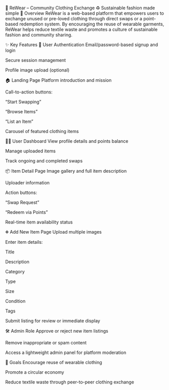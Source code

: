 👕 ReWear – Community Clothing Exchange
♻️ Sustainable fashion made simple
📘 Overview
ReWear is a web-based platform that empowers users to exchange unused or pre-loved clothing through direct swaps or a point-based redemption system. By encouraging the reuse of wearable garments, ReWear helps reduce textile waste and promotes a culture of sustainable fashion and community sharing.

✨ Key Features
🔐 User Authentication
Email/password-based signup and login

Secure session management

Profile image upload (optional)

🏠 Landing Page
Platform introduction and mission

Call-to-action buttons:

“Start Swapping”

“Browse Items”

“List an Item”

Carousel of featured clothing items

🧑‍💼 User Dashboard
View profile details and points balance

Manage uploaded items

Track ongoing and completed swaps

📦 Item Detail Page
Image gallery and full item description

Uploader information

Action buttons:

“Swap Request”

“Redeem via Points”

Real-time item availability status

➕ Add New Item Page
Upload multiple images

Enter item details:

Title

Description

Category

Type

Size

Condition

Tags

Submit listing for review or immediate display

🛠 Admin Role
Approve or reject new item listings

Remove inappropriate or spam content

Access a lightweight admin panel for platform moderation

🎯 Goals
Encourage reuse of wearable clothing

Promote a circular economy

Reduce textile waste through peer-to-peer clothing exchange
